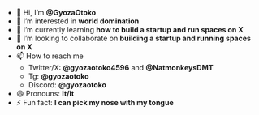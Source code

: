- 👋 Hi, I’m **@GyozaOtoko**
- 👀 I’m interested in **world domination**
- 🌱 I’m currently learning **how to build a startup and run spaces on X**
- 💞️ I’m looking to collaborate on **building a startup and running spaces on X**
- 📫 How to reach me
  - Twitter/X: **@gyozaotoko4596** and **@NatmonkeysDMT**
  - Tg: **@gyozaotoko**
  - Discord: **@gyozaotoko**  
- 😄 Pronouns: **It/it**
- ⚡ Fun fact: **I can pick my nose with my tongue**

<!---
GyozaOtoko/GyozaOtoko is a ✨ special ✨ repository because its `README.md` (this file) appears on your GitHub profile.
You can click the Preview link to take a look at your changes.
--->
